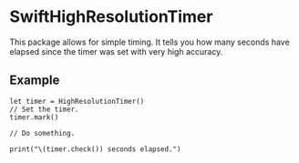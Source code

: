 # SwiftHighResolutionTimer

This package allows for simple timing. It tells you how many seconds have elapsed since
the timer was set with very high accuracy.

## Example

```swift3
let timer = HighResolutionTimer()
// Set the timer.
timer.mark()

// Do something.

print("\(timer.check()) seconds elapsed.")
```